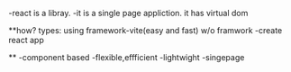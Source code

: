 -react is a libray.
-it is a single page appliction.
it has virtual dom

**how?
types:
using framework-vite(easy and fast)
w/o framwork -create react app

**
-component based
-flexible,effficient
-lightwight
-singepage